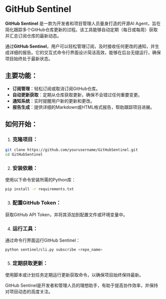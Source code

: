 # GitHub Sentinel
**GitHub Sentinel** 是一款为开发者和项目管理人员量身打造的开源AI Agent，旨在简化跟踪多个GitHub仓库更新的过程。该工具能够自动定期（每日或每周）获取并汇总订阅仓库的最新动态。

通过**GitHub Sentinel**，用户可以轻松管理订阅，及时接收任何更改的通知，并生成详细的报告。它的交互式命令行界面设计简洁高效，能够在后台无缝运行，确保项目始终处于最新状态。

## 主要功能：
- **订阅管理**：轻松订阅或取消订阅GitHub仓库。
- **自动更新获取**：定期从仓库获取更新，确保不会错过任何重要变更。
- **通知系统**：实时提醒用户新的更新和更改。
- **报告生成**：提供详细的Markdown或HTML格式报告，帮助跟踪项目进展。
## 如何开始：
1. ### 克隆项目：

```bash
git clone https://github.com/yourusername/GitHubSentinel.git
cd GitHubSentinel
```
2. ### 安装依赖：
使用以下命令安装所需的Python库：

```bash
pip install -r requirements.txt
```
3. ### 配置GitHub Token：
获取GitHub API Token，并将其添加到配置文件或环境变量中。

4. ### 运行工具：
通过命令行界面运行GitHub Sentinel：

```bash
python sentinel/cli.py subscribe <repo_name>
```
5. ### 定期获取更新：
使用脚本或计划任务定期运行更新获取命令，以确保项目始终保持最新。

GitHub Sentinel是开发者和管理人员的理想助手，有助于提高协作效率，并保持对项目动态的高度关注。